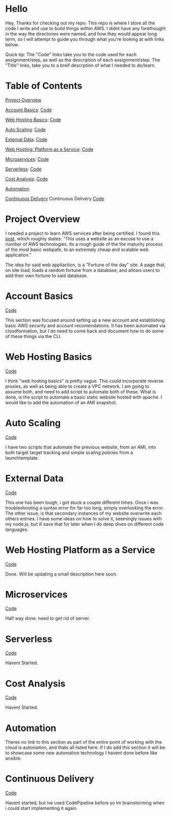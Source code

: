 # Hello
Hey,
Thanks for checking out my repo.
This repo is where I store all the code I write and use to build things within AWS.
I didnt have any forethought in the way the directories were named, and how they would appear long term, so I will attempt to guide you through what you're looking at with links below.

Quick tip: The "Code" links take you to the code used for each assignment/step, as well as the description of each assignment/step.
The "Title" links, take you to a breif descrption of what I needed to do/learn. 

# Table of Contents

[Project Overview](#Project-Overview) 

[Account Basics](#Account-Basics): [Code](https://github.com/Andrews-repo/AWS-Project/tree/master/Account%20Basics)

[Web Hosting Basics](#Web-hosting-basics): [Code](https://github.com/Andrews-repo/AWS-Project/tree/master/Basic%20Web%20Host)

[Auto Scaling](#auto-scaling): [Code](https://github.com/Andrews-repo/AWS-Project/tree/master/AutoScaling)

[External Data](#External-Data): [Code](https://github.com/Andrews-repo/AWS-Project/tree/master/External%20Data)

[Web Hosting: Platform as a Service](#web-hosting:-platform-as-a-service): [Code](https://github.com/Andrews-repo/AWS-Project/tree/master/Web%20Hosting%20-%20Platform%20as%20a%20Service)

[Microservices](#Microservices): [Code](https://github.com/Andrews-repo/AWS-Project/tree/master/Microservices)

[Serverless](#Serverless): [Code](https://github.com/Andrews-repo/AWS-Project/tree/master/Serverless)

[Cost Analysis](#Cost-Analysis): [Code](https://github.com/Andrews-repo/AWS-Project/tree/master/Cost%20Analysis)

[Automation](#Automation)

[Continuous Delivery](#Continuous-Delivery) Continuous Delivery [Code](https://github.com/Andrews-repo/AWS-Project/tree/master/CICD)

# Project Overview
I needed a project to learn AWS services after being certified. I found this [post](https://www.reddit.com/r/sysadmin/comments/8inzn5/so_you_want_to_learn_aws_aka_how_do_i_learn_to_be/), which roughly states:
"This uses a website as an excuse to use a number of AWS technologies. Its a rough guide of the the maturity process of the most basic webpafe, to an extremely cheap and scalable web application."

The idea for said web appliaction, is a "Fortune of the day" site. A page that, on site load, loads a random fortune from a database, and allows users to add their own fortune to said database.  

# Account Basics
[Code](https://github.com/Andrews-repo/AWS-Project/tree/master/Account%20Basics)

This section was focused around setting up a new account and establishing basic AWS security and account recomendations. It has been automated via cloudformation, but I do need to come back and document how to do some of these things via the CLI.

# Web Hosting Basics
[Code](https://github.com/Andrews-repo/AWS-Project/tree/master/Basic%20Web%20Host)

I think "web hosting basics" is pretty vague. This could incorporate reverse proxies, as well as being able to create a VPC network. I am going to assume both, and need to add script to automate both of these. What is done, is the script to automate a basic static website hosted with apache.  I would like to add the automation of an AMI snapshot. 

# Auto Scaling
[Code](https://github.com/Andrews-repo/AWS-Project/tree/master/AutoScaling)

I have two scripts that automate the previous website, from an AMI,  into both target target tracking and simple scaling policies from a launchtemplate.

# External Data
[Code](https://github.com/Andrews-repo/AWS-Project/tree/master/External%20Data)

This one has been tough, i got stuck a couple different times. Once i was troubleshooting a syntax error for far too long, simply overlooking the error. The other issue, is that secondary instances of my website overwrite each others entries. I have some ideas on how to solve it, seemingly issues with my node.js, but ill save that for later when I do deep dives on different code languages. 

# Web Hosting Platform as a Service
[Code](https://github.com/Andrews-repo/AWS-Project/tree/master/Web%20Hosting%20-%20Platform%20as%20a%20Service)

Done. Will be updating a small description here soon.

# Microservices
[Code](https://github.com/Andrews-repo/AWS-Project/tree/master/Microservices)

Half way done. need to get rid of server.

# Serverless
[Code](https://github.com/Andrews-repo/AWS-Project/tree/master/Serverless)

Havent Started. 

# Cost Analysis
[Code](https://github.com/Andrews-repo/AWS-Project/tree/master/Cost%20Analysis)

Havent Started. 

# Automation

Theres no link to this section as part of the entire point of working with the cloud is automation, and thats all listed here. If I do add this section it will be to showcase some new automation technology I havent done before like ansible. 

# Continuous Delivery
[Code](https://github.com/Andrews-repo/AWS-Project/tree/master/CICD)

Havent started, but ive used CodePipeline before so Im brainstorming when i could start implementing it again. 



